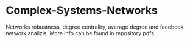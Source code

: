 # Complex-Systems-Networks
 Networks robustness, degree centrality, average degree and facebook network analizis. More info can be found in repository pdfs.
